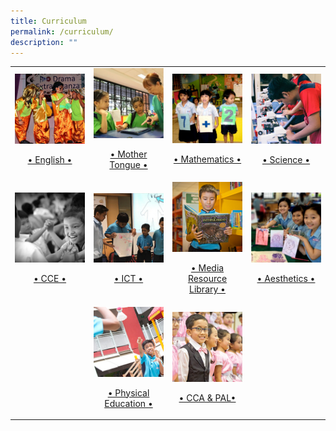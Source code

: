 ```yaml
---
title: Curriculum
permalink: /curriculum/
description: ""
---
```

<table>
	<tbody><tr>
		<td width="25%">
			<a href="/curriculum/english-language">
				<img src="/images/EL%20(1).jpg">
				<br>
				<p align="center">• English •</p>
			</a>
		</td>
		<td width="25%">
			<a href="/curriculum/mother-tongue/chinese">
				<img src="/images/MT.jpg">
				<br>
				<p align="center">• Mother Tongue •</p>
			</a>
		</td>
		<td width="25%">
			<a href="/curriculum/mathematics">
				<img src="/images/MA.jpg">
				<br>
				<p align="center">• Mathematics •</p>
			</a>
		</td>
		<td width="25%">
			<a href="/curriculum/science">
				<img src="/images/SC.jpg">
				<br>
				<p align="center">• Science •</p>
			</a>
		</td>
	</tr>
	<tr>
		<td width="25%">
			<a href="/curriculum/character-and-citizenship-education-cce">
				<img src="/images/CCE.jpg">
				<br>
				<p align="center">• CCE •</p>
			</a>
		</td>
				<td width="25%">
			<a href="/curriculum/info-comm-technology">
				<img src="/images/ICT.jpg">
				<br>
				<p align="center">• ICT •</p>
			</a>
		</td>
		<td width="25%">
			<a href="/curriculum/media-resource-library-kip-hub">
				<img src="/images/MRL.jpg">
				<br>
				<p align="center">• Media Resource Library •</p>
			</a>
		</td>
		<td width="25%">
			<a href="/curriculum/aesthetics">
				<img src="/images/Aes.jpg">
				<br>
				<p align="center">• Aesthetics •</p>
			</a>
		</td>
	</tr>
	<tr>
		<td width="25%">
		</td>
		<td width="25%">
			<a href="/curriculum/physical-education">
				<img src="/images/PE.jpg">
				<br>
				<p align="center">• Physical Education •</p>
			</a>
		</td>
		<td width="25%">
			<a href="/curriculum/cca-n-pal/">
				<img src="/images/CCA%20(1).jpg">
				<br>
				<p align="center">• CCA &amp; PAL•</p>
			</a>
		</td>
		<td width="25%">
		</td>
	</tr>
</tbody></table>